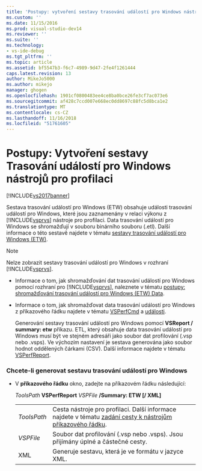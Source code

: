 ```yaml
---
title: 'Postupy: vytvoření sestavy trasování událostí pro Windows nástrojů pro profilaci | Dokumentace Microsoftu'
ms.custom: ''
ms.date: 11/15/2016
ms.prod: visual-studio-dev14
ms.reviewer: ''
ms.suite: ''
ms.technology:
- vs-ide-debug
ms.tgt_pltfrm: ''
ms.topic: article
ms.assetid: bf5547b3-f6c7-4989-9d47-2fe4f1261444
caps.latest.revision: 13
author: MikeJo5000
ms.author: mikejo
manager: ghogen
ms.openlocfilehash: 1901cf0800483ee4ce8ba0bce26fe3cf7ac073e6
ms.sourcegitcommit: af428c7ccd007e668ec0dd8697c88fc5d8bca1e2
ms.translationtype: MT
ms.contentlocale: cs-CZ
ms.lasthandoff: 11/16/2018
ms.locfileid: "51761605"
---
```

# <a name="how-to-create-a-profiling-tools-etw-report"></a>Postupy: Vytvoření sestavy Trasování událostí pro Windows nástrojů pro profilaci
[!INCLUDE[vs2017banner](../includes/vs2017banner.md)]

Sestava trasování událostí pro Windows (ETW) obsahuje události trasování událostí pro Windows, které jsou zaznamenány v relaci výkonu z [!INCLUDE[vsprvs](../includes/vsprvs-md.md)] nástroje pro profilaci. Data trasování událostí pro Windows se shromažďují v souboru binárního souboru (.etl). Další informace o této sestavě najdete v tématu [sestavy trasování událostí pro Windows (ETW)](../profiling/event-tracing-for-windows-etw-report.md).  
  
> [!NOTE]
>  Nelze zobrazit sestavy trasování událostí pro Windows v rozhraní [!INCLUDE[vsprvs](../includes/vsprvs-md.md)].  
  
- Informace o tom, jak shromažďování dat trasování událostí pro Windows pomocí rozhraní pro [!INCLUDE[vsprvs](../includes/vsprvs-md.md)], naleznete v tématu [postupy: shromažďování trasování událostí pro Windows (ETW) Data](../profiling/how-to-collect-event-tracing-for-windows-etw-data.md).  
  
- Informace o tom, jak shromažďovat data trasování událostí pro Windows z příkazového řádku najdete v tématu [VSPerfCmd](../profiling/vsperfcmd.md) a [události](../profiling/events-vsperfcmd.md).  
  
  Generování sestavy trasování událostí pro Windows pomocí **VSReport / summary: etw** příkazu. ETL, který obsahuje data trasování událostí pro Windows musí být ve stejném adresáři jako soubor dat profilování (.vsp nebo .vsps). Ve výchozím nastavení je sestava generována jako soubor hodnot oddělených čárkami (CSV). Další informace najdete v tématu [VSPerfReport](../profiling/vsperfreport.md).  
  
### <a name="to-generate-an-etw-report"></a>Chcete-li generovat sestavu trasování událostí pro Windows  
  
-   V **příkazového řádku** okno, zadejte na příkazovém řádku následující:  
  
     *ToolsPath* **VSPerfReport** *VSPFile* **/Summary: ETW [/ XML]**  
  
    |||  
    |-|-|  
    |*ToolsPath*|Cesta nástroje pro profilaci. Další informace najdete v tématu [zadání cesty k nástrojům příkazového řádku](../profiling/specifying-the-path-to-profiling-tools-command-line-tools.md).|  
    |*VSPFile*|Soubor dat profilování (.vsp nebo .vsps). Jsou přijímány úplné a částečné cesty.|  
    |XML|Generuje sestavu, která je ve formátu v jazyce XML.|



